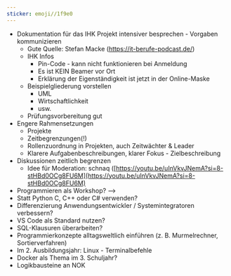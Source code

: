 ```yaml
---
sticker: emoji//1f9e0
---
```

* Dokumentation für das IHK Projekt intensiver besprechen - Vorgaben kommunizieren
	* Gute Quelle: Stefan Macke (https://it-berufe-podcast.de/)
	* IHK Infos
		* Pin-Code - kann nicht funktionieren bei Anmeldung
		* Es ist KEIN Beamer vor Ort
		* Erklärung der Eigenständigkeit ist jetzt in der Online-Maske
	* Beispielgliederung vorstellen
		* UML
		* Wirtschaftlichkeit
		* usw.
	* Prüfungsvorbereitung gut
* Engere Rahmensetzungen
	* Projekte
	* Zeitbegrenzungen(!) 
	* Rollenzuordnung in Projekten, auch Zeitwächter & Leader
	* Klarere Aufgabenbeschreibungen, klarer Fokus - Zielbeschreibung
* Diskussionen zeitlich begrenzen
	* Idee für Moderation: schnaq ([https://youtu.be/uInVkvJNemA?si=8-stHBd0OCg8FU6M](https://youtu.be/uInVkvJNemA?si=8-stHBd0OCg8FU6M)
* Programmieren als Workshop? --> 
* Statt Python C, C++ oder C# verwenden?
* Differenzierung Anwendungsentwickler / Systemintegratoren verbessern?
* VS Code als Standard nutzen?
* SQL-Klausuren überarbeiten? 
* Programmierkonzepte alltagsweltlich einführen (z. B. Murmelrechner, Sortierverfahren)
* Im 2. Ausbildungsjahr: Linux - Terminalbefehle 
* Docker als Thema im 3. Schuljahr?
* Logikbausteine an NOK